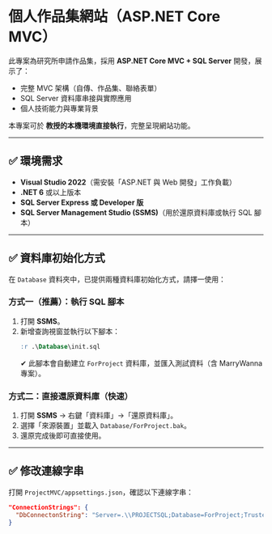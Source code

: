 # 個人作品集網站（ASP.NET Core MVC）

此專案為研究所申請作品集，採用 **ASP.NET Core MVC + SQL Server** 開發，展示了：
- 完整 MVC 架構（自傳、作品集、聯絡表單）
- SQL Server 資料庫串接與實際應用
- 個人技術能力與專業背景

本專案可於 **教授的本機環境直接執行**，完整呈現網站功能。

---

## ✅ 環境需求

- **Visual Studio 2022**（需安裝「ASP.NET 與 Web 開發」工作負載）
- **.NET 6** 或以上版本
- **SQL Server Express 或 Developer 版**
- **SQL Server Management Studio (SSMS)**（用於還原資料庫或執行 SQL 腳本）

---

## ✅ 資料庫初始化方式

在 `Database` 資料夾中，已提供兩種資料庫初始化方式，請擇一使用：

### 方式一（推薦）：執行 SQL 腳本
1. 打開 **SSMS**。
2. 新增查詢視窗並執行以下腳本：
    ```sql
    :r .\Database\init.sql
    ```
    ✔ 此腳本會自動建立 `ForProject` 資料庫，並匯入測試資料（含 MarryWanna 專案）。

### 方式二：直接還原資料庫（快速）
1. 打開 **SSMS** → 右鍵「資料庫」→「還原資料庫」。
2. 選擇「來源裝置」並載入 `Database/ForProject.bak`。
3. 還原完成後即可直接使用。

---

## ✅ 修改連線字串

打開 `ProjectMVC/appsettings.json`，確認以下連線字串：
```json
"ConnectionStrings": {
  "DbConnectonString": "Server=.\\PROJECTSQL;Database=ForProject;Trusted_Connection=True;MultipleActiveResultSets=true"
}
